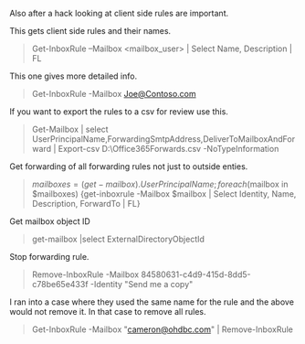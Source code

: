 Also after a hack looking at client side rules are important.  

This gets client side rules and their names.

>Get-InboxRule –Mailbox <mailbox_user> | Select Name, Description | FL

This one gives more detailed info.

>Get-InboxRule -Mailbox Joe@Contoso.com

If you want to export the rules to a csv for review use this. 

>Get-Mailbox | select UserPrincipalName,ForwardingSmtpAddress,DeliverToMailboxAndForward | Export-csv D:\Office365Forwards.csv -NoTypeInformation

Get forwarding of all forwarding rules not just to outside enties.

>$mailboxes=(get-mailbox).UserPrincipalName;foreach ($mailbox in $mailboxes) {get-inboxrule -Mailbox $mailbox | Select Identity, Name, Description, ForwardTo | FL} 

Get mailbox object ID

>get-mailbox <username> |select ExternalDirectoryObjectId

Stop forwarding rule.

>Remove-InboxRule -Mailbox 84580631-c4d9-415d-8dd5-c78be65e433f -Identity "Send me a copy" 

I ran into a case where they used the same name for the rule and the above would not remove it.  In that case to remove all rules.

>  Get-InboxRule -Mailbox "cameron@ohdbc.com" | Remove-InboxRule



